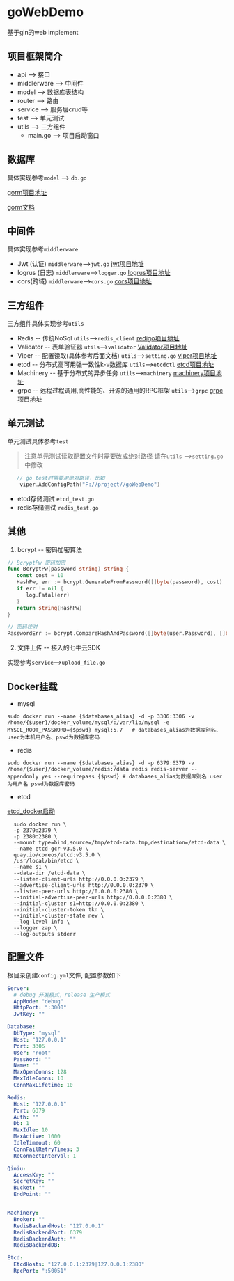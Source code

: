 # goWebDemo
基于gin的web implement

## 项目框架简介

+ api --> 接口
+ middlerware --> 中间件
+ model --> 数据库表结构
+ router --> 路由
+ service --> 服务层crud等
+ test --> 单元测试
+ utils --> 三方组件
  - main.go --> 项目启动窗口

## 数据库

具体实现参考`model` --> `db.go`

[gorm项目地址](https://github.com/go-gorm/gorm)

[gorm文档](https://gorm.io/docs/)

## 中间件

具体实现参考`middlerware`

+ Jwt  (认证) `middlerware`-->`jwt.go`               [jwt项目地址](https://github.com/dgrijalva/jwt-go)
+ logrus (日志) `middlerware`-->`logger.go`    [logrus项目地址](https://github.com/sirupsen/logrus)
+ cors(跨域) `middlerware`-->`cors.go`            [cors项目地址](https://github.com/gin-contrib/cors)

## 三方组件

三方组件具体实现参考`utils`

+ Redis -- 传统NoSql  `utils`-->`redis_client`   [redigo项目地址](github.com/gomodule/redigo)
+ Validator -- 表单验证器  `utils`-->`validator`  [Validator项目地址](github.com/go-playground/validator/v10)
+ Viper -- 配置读取(具体参考后面文档) `utils`-->`setting.go` [viper项目地址](https://github.com/spf13/viper)
+ etcd -- 分布式高可用强一致性k-v数据库  `utils`-->`etcdctl`  [etcd项目地址](https://github.com/etcd-io/etcd)
+ Machinery -- 基于分布式的异步任务     `utils`-->`machinery` [machinery项目地址](github.com/RichardKnop/machinery/v2)
+ grpc -- 远程过程调用,高性能的、开源的通用的RPC框架 `utils`-->`grpc`  [grpc项目地址](google.golang.org/grpc)

## 单元测试

单元测试具体参考`test`

>  注意单元测试读取配置文件时需要改成绝对路径 请在`utils` -->`setting.go`中修改

```go
   // go test时需要用绝对路径，比如
    viper.AddConfigPath("F://project//goWebDemo")

```

+ etcd存储测试 `etcd_test.go`
+ redis存储测试 `redis_test.go`

## 其他

1. bcrypt -- 密码加密算法

```go
// BcryptPw 密码加密
func BcryptPw(password string) string {
   const cost = 10
   HashPw, err := bcrypt.GenerateFromPassword([]byte(password), cost)
   if err != nil {
      log.Fatal(err)
   }
   return string(HashPw)
}
```
```go
// 密码校对
PasswordErr := bcrypt.CompareHashAndPassword([]byte(user.Password), []byte(password))
```


2. 文件上传 -- 接入的七牛云SDK

实现参考`service`-->`upload_file.go`


## Docker挂载

+ mysql

```shell
sudo docker run --name {$databases_alias} -d -p 3306:3306 -v /home/{$user}/docker_volume/mysql/:/var/lib/mysql -e MYSQL_ROOT_PASSWORD={$pswd} mysql:5.7   # databases_alias为数据库别名、user为本机用户名、pswd为数据库密码 
```

+ redis

```shell
sudo docker run --name {$databases_alias} -d -p 6379:6379 -v /home/{$user}/docker_volume/redis:/data redis redis-server --appendonly yes --requirepass {$pswd} # databases_alias为数据库别名 user为用户名 pswd为数据库密码 
```

+ etcd

[etcd_docker启动](https://github.com/etcd-io/etcd/releases/tag/v3.5.0)

```shell
  sudo docker run \
  -p 2379:2379 \
  -p 2380:2380 \
  --mount type=bind,source=/tmp/etcd-data.tmp,destination=/etcd-data \
  --name etcd-gcr-v3.5.0 \
  quay.io/coreos/etcd:v3.5.0 \
  /usr/local/bin/etcd \
  --name s1 \
  --data-dir /etcd-data \
  --listen-client-urls http://0.0.0.0:2379 \
  --advertise-client-urls http://0.0.0.0:2379 \
  --listen-peer-urls http://0.0.0.0:2380 \
  --initial-advertise-peer-urls http://0.0.0.0:2380 \
  --initial-cluster s1=http://0.0.0.0:2380 \
  --initial-cluster-token tkn \
  --initial-cluster-state new \
  --log-level info \
  --logger zap \
  --log-outputs stderr
```

## 配置文件

根目录创建`config.yml`文件, 配置参数如下
```yaml
Server:
  # debug 开发模式，release 生产模式
  AppMode: "debug"
  HttpPort: ":3000"
  JwtKey: ""

Database:
  DbType: "mysql"
  Host: "127.0.0.1"
  Port: 3306
  User: "root"
  PassWord: ""
  Name: ""
  MaxOpenConns: 128
  MaxIdleConns: 10
  ConnMaxLifetime: 10

Redis:
  Host: "127.0.0.1"
  Port: 6379
  Auth: ""
  Db: 1
  MaxIdle: 10
  MaxActive: 1000
  IdleTimeout: 60
  ConnFailRetryTimes: 3
  ReConnectInterval: 1

Qiniu:
  AccessKey: ""
  SecretKey: ""
  Bucket: ""
  EndPoint: ""


Machinery:
  Broker: ""
  RedisBackendHost: "127.0.0.1"
  RedisBackendPort: 6379
  RedisBackendAuth: ""
  RedisBackendDB: 

Etcd:
  EtcdHosts: "127.0.0.1:2379|127.0.0.1:2380"
  RpcPort: ":50051"

```
